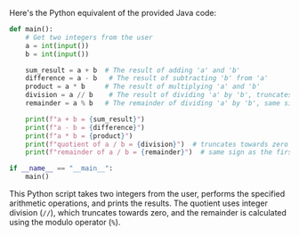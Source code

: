  Here's the Python equivalent of the provided Java code:

```python
def main():
    # Get two integers from the user
    a = int(input())
    b = int(input())

    sum_result = a + b  # The result of adding 'a' and 'b'
    difference = a - b   # The result of subtracting 'b' from 'a'
    product = a * b     # The result of multiplying 'a' and 'b'
    division = a // b    # The result of dividing 'a' by 'b', truncates towards zero
    remainder = a % b   # The remainder of dividing 'a' by 'b', same sign as the first operand

    print(f"a + b = {sum_result}")
    print(f"a - b = {difference}")
    print(f"a * b = {product}")
    print(f"quotient of a / b = {division}")  # truncates towards zero
    print(f"remainder of a / b = {remainder}")  # same sign as the first operand

if __name__ == "__main__":
    main()
```

This Python script takes two integers from the user, performs the specified arithmetic operations, and prints the results. The quotient uses integer division (`//`), which truncates towards zero, and the remainder is calculated using the modulo operator (`%`).
